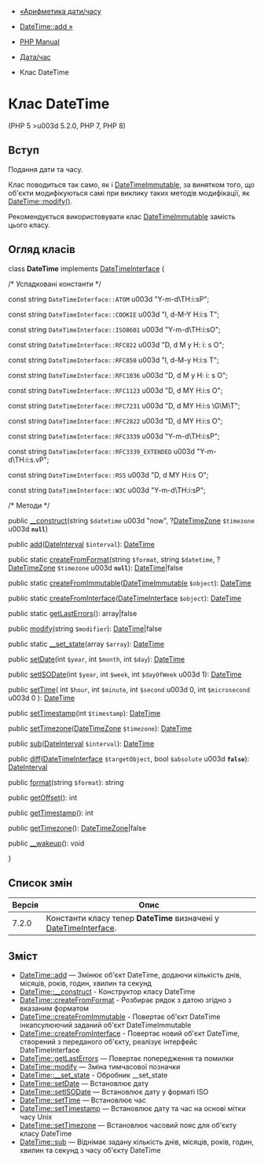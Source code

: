 - [«Арифметика дати/часу](datetime.examples-arithmetic.md)
- [DateTime::add »](datetime.add.md)

- [PHP Manual](index.md)
- [Дата/час](book.datetime.md)
- Клас DateTime

# Клас DateTime

(PHP 5 \>u003d 5.2.0, PHP 7, PHP 8)

## Вступ

Подання дати та часу.

Клас поводиться так само, як і
[DateTimeImmutable](class.datetimeimmutable.md), за винятком того,
що об'єкти модифікуються самі при виклику таких методів модифікації,
як [DateTime::modify()](datetime.modify.md).

Рекомендується використовувати клас
[DateTimeImmutable](class.datetimeimmutable.md) замість цього класу.

## Огляд класів

class **DateTime** implements
[DateTimeInterface](class.datetimeinterface.md) {

/\* Успадковані константи \*/

const string `DateTimeInterface::ATOM` u003d "Y-m-d\TH:i:sP";

const string `DateTimeInterface::COOKIE` u003d "l, d-M-Y H:i:s T";

const string `DateTimeInterface::ISO8601` u003d "Y-m-d\TH:i:sO";

const string `DateTimeInterface::RFC822` u003d "D, d M y H: i: s O";

const string `DateTimeInterface::RFC850` u003d "l, d-M-y H:i:s T";

const string `DateTimeInterface::RFC1036` u003d "D, d M y H: i: s O";

const string `DateTimeInterface::RFC1123` u003d "D, d MY H:i:s O";

const string `DateTimeInterface::RFC7231` u003d "D, d MY H:i:s \G\M\T";

const string `DateTimeInterface::RFC2822` u003d "D, d MY H:i:s O";

const string `DateTimeInterface::RFC3339` u003d "Y-m-d\TH:i:sP";

const string `DateTimeInterface::RFC3339_EXTENDED` u003d "Y-m-d\TH:i:s.vP";

const string `DateTimeInterface::RSS` u003d "D, d MY H:i:s O";

const string `DateTimeInterface::W3C` u003d "Y-m-d\TH:i:sP";

/\* Методи \*/

public [\_\_construct](datetime.construct.md)(string `$datetime` u003d
"now", ?[DateTimeZone](class.datetimezone.md) `$timezone` u003d
**`null`**)

public [add](datetime.add.md)([DateInterval](class.dateinterval.md)
`$interval`): [DateTime](class.datetime.md)

public static [createFromFormat](datetime.createfromformat.md)(string
`$format`, string `$datetime`, ?[DateTimeZone](class.datetimezone.md)
`$timezone` u003d **`null`**): [DateTime](class.datetime.md)\|false

public static
[createFromImmutable](datetime.createfromimmutable.md)([DateTimeImmutable](class.datetimeimmutable.md)
`$object`): [DateTime](class.datetime.md)

public static
[createFromInterface](datetime.createfrominterface.md)([DateTimeInterface](class.datetimeinterface.md)
`$object`): [DateTime](class.datetime.md)

public static [getLastErrors](datetime.getlasterrors.md)():
array\|false

public [modify](datetime.modify.md)(string `$modifier`):
[DateTime](class.datetime.md)\|false

public static [\_\_set_state](datetime.set-state.md)(array `$array`):
[DateTime](class.datetime.md)

public [setDate](datetime.setdate.md)(int `$year`, int `$month`, int
`$day`): [DateTime](class.datetime.md)

public [setISODate](datetime.setisodate.md)(int `$year`, int `$week`,
int `$dayOfWeek` u003d 1): [DateTime](class.datetime.md)

public [setTime](datetime.settime.md)(
int `$hour`,
int `$minute`,
int `$second` u003d 0,
int `$microsecond` u003d 0
): [DateTime](class.datetime.md)

public [setTimestamp](datetime.settimestamp.md)(int `$timestamp`):
[DateTime](class.datetime.md)

public
[setTimezone](datetime.settimezone.md)([DateTimeZone](class.datetimezone.md)
`$timezone`): [DateTime](class.datetime.md)

public [sub](datetime.sub.md)([DateInterval](class.dateinterval.md)
`$interval`): [DateTime](class.datetime.md)

public
[diff](datetime.diff.md)([DateTimeInterface](class.datetimeinterface.md)
`$targetObject`, bool `$absolute` u003d **`false`**):
[DateInterval](class.dateinterval.md)

public [format](datetime.format.md)(string `$format`): string

public [getOffset](datetime.getoffset.md)(): int

public [getTimestamp](datetime.gettimestamp.md)(): int

public [getTimezone](datetime.gettimezone.md)():
[DateTimeZone](class.datetimezone.md)\|false

public [\_\_wakeup](datetime.wakeup.md)(): void

}

## Список змін

| Версія | Опис                                                                                            |
| ------ | ----------------------------------------------------------------------------------------------- |
| 7.2.0  | Константи класу тепер **DateTime** визначені у [DateTimeInterface](class.datetimeinterface.md). |

## Зміст

- [DateTime::add](datetime.add.md) — Змінює об'єкт DateTime,
додаючи кількість днів, місяців, років, годин, хвилин та секунд
- [DateTime::\_\_construct](datetime.construct.md) - Конструктор
класу DateTime
- [DateTime::createFromFormat](datetime.createfromformat.md) -
Розбирає рядок з датою згідно з вказаним форматом
- [DateTime::createFromImmutable](datetime.createfromimmutable.md) -
Повертає об'єкт DateTime інкапсулюючий заданий об'єкт
DateTimeImmutable
- [DateTime::createFromInterface](datetime.createfrominterface.md) -
Повертає новий об'єкт DateTime, створений з переданого об'єкту,
реалізує інтерфейс DateTimeInterface
- [DateTime::getLastErrors](datetime.getlasterrors.md) — Повертає
попередження та помилки
- [DateTime::modify](datetime.modify.md) — Зміна тимчасової позначки
- [DateTime::\_\_set_state](datetime.set-state.md) - Обробник
\_\_set_state
- [DateTime::setDate](datetime.setdate.md) — Встановлює дату
- [DateTime::setISODate](datetime.setisodate.md) — Встановлює
дату у форматі ISO
- [DateTime::setTime](datetime.settime.md) — Встановлює час
- [DateTime::setTimestamp](datetime.settimestamp.md) — Встановлює
дату та час на основі мітки часу Unix
- [DateTime::setTimezone](datetime.settimezone.md) — Встановлює
часовий пояс для об'єкту класу DateTime
- [DateTime::sub](datetime.sub.md) — Віднімає задану кількість
днів, місяців, років, годин, хвилин та секунд з часу об'єкту
DateTime

